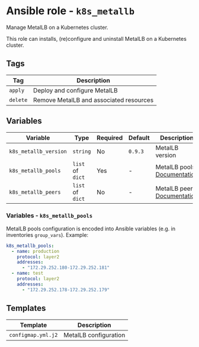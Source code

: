 # Ansible role - `k8s_metallb`

Manage MetalLB on a Kubernetes cluster.

This role can installs, (re)configure and uninstall MetalLB on a Kubernetes cluster.

## Tags

| Tag      | Description                             |
|----------|-----------------------------------------|
| `apply`  | Deploy and configure MetalLB            |
| `delete` | Remove MetalLB and associated resources |

## Variables

| Variable              | Type             | Required | Default | Description                                                                                      |
|-----------------------|------------------|----------|---------|--------------------------------------------------------------------------------------------------|
| `k8s_metallb_version` | `string`         | No       | `0.9.3` | MetalLB version                                                                                  |
| `k8s_metallb_pools`   | `list` of `dict` | Yes      | -       | MetalLB pools: [Documentation](https://metallb.universe.tf/configuration/#layer-2-configuration) |
| `k8s_metallb_peers`   | `list` of `dict` | No       | -       | MetalLB peers: [Documentation](https://metallb.universe.tf/configuration/#bgp-configuration)     |

### Variables - `k8s_metallb_pools`

MetalLB pools configuration is encoded into Ansible variables (e.g. in inventories `group_vars`). Example:

```yaml
k8s_metallb_pools:
  - name: production
    protocol: layer2
    addresses:
      - "172.29.252.180-172.29.252.181"
  - name: test
    protocol: layer2
    addresses:
      - "172.29.252.178-172.29.252.179"
```

## Templates

| Template           | Description           |
|--------------------|-----------------------|
| `configmap.yml.j2` | MetalLB configuration |

